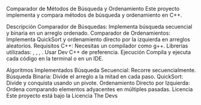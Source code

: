 Comparador de Métodos de Búsqueda y Ordenamiento
Este proyecto implementa y compara métodos de búsqueda y ordenamiento en C++.

Descripción
Comparador de Búsquedas: Implementa búsqueda secuencial y binaria en un arreglo ordenado.
Comparador de Ordenamientos: Implementa QuickSort y ordenamiento directo por la izquierda en arreglos aleatorios.
Requisitos
C++: Necesitas un compilador como g++.
Librerías utilizadas: <chrono>, <iostream>, <cstdlib>, <ctime>.
Usar Dev C++ de preferencia.
Ejecución
Compila y ejecuta cada código en la terminal o en un IDE.


Algoritmos Implementados
Búsqueda Secuencial: Recorre secuencialmente.
Búsqueda Binaria: Divide el arreglo a la mitad en cada paso.
QuickSort: Divide y conquista usando un pivote.
Ordenamiento Directo por Izquierda: Ordena comparando elementos adyacentes en múltiples pasadas.
Licencia
Este proyecto está bajo la Licencia The Devs
